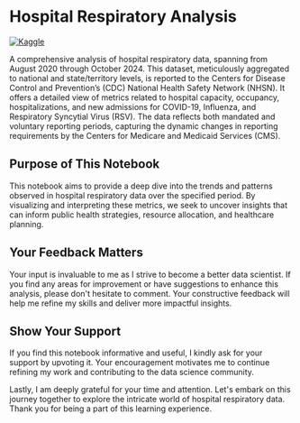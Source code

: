 # Hospital Respiratory Analysis

[![Kaggle](https://img.shields.io/badge/Kaggle:_Visualization-20BEFF?style=for-the-badge&logo=Kaggle&logoColor=white)](https://www.kaggle.com/code/noeyislearning/visualization-hospital-repository-analysis)


A comprehensive analysis of hospital respiratory data, spanning from August 2020 through October 2024. This dataset, meticulously aggregated to national and state/territory levels, is reported to the Centers for Disease Control and Prevention’s (CDC) National Health Safety Network (NHSN). It offers a detailed view of metrics related to hospital capacity, occupancy, hospitalizations, and new admissions for COVID-19, Influenza, and Respiratory Syncytial Virus (RSV). The data reflects both mandated and voluntary reporting periods, capturing the dynamic changes in reporting requirements by the Centers for Medicare and Medicaid Services (CMS).


## Purpose of This Notebook
This notebook aims to provide a deep dive into the trends and patterns observed in hospital respiratory data over the specified period. By visualizing and interpreting these metrics, we seek to uncover insights that can inform public health strategies, resource allocation, and healthcare planning.

## Your Feedback Matters
Your input is invaluable to me as I strive to become a better data scientist. If you find any areas for improvement or have suggestions to enhance this analysis, please don't hesitate to comment. Your constructive feedback will help me refine my skills and deliver more impactful insights.

## Show Your Support
If you find this notebook informative and useful, I kindly ask for your support by upvoting it. Your encouragement motivates me to continue refining my work and contributing to the data science community.

Lastly, I am deeply grateful for your time and attention. Let's embark on this journey together to explore the intricate world of hospital respiratory data. Thank you for being a part of this learning experience.